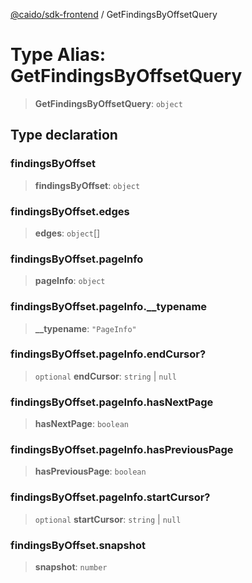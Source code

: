[@caido/sdk-frontend](../index.md) / GetFindingsByOffsetQuery

# Type Alias: GetFindingsByOffsetQuery

> **GetFindingsByOffsetQuery**: `object`

## Type declaration

### findingsByOffset

> **findingsByOffset**: `object`

### findingsByOffset.edges

> **edges**: `object`[]

### findingsByOffset.pageInfo

> **pageInfo**: `object`

### findingsByOffset.pageInfo.\_\_typename

> **\_\_typename**: `"PageInfo"`

### findingsByOffset.pageInfo.endCursor?

> `optional` **endCursor**: `string` \| `null`

### findingsByOffset.pageInfo.hasNextPage

> **hasNextPage**: `boolean`

### findingsByOffset.pageInfo.hasPreviousPage

> **hasPreviousPage**: `boolean`

### findingsByOffset.pageInfo.startCursor?

> `optional` **startCursor**: `string` \| `null`

### findingsByOffset.snapshot

> **snapshot**: `number`
